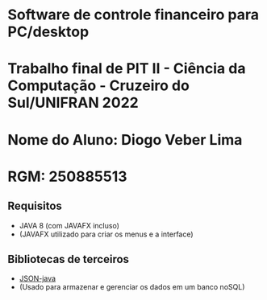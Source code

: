 # Software de controle financeiro para PC/desktop
# Trabalho final de PIT II - Ciência da Computação - Cruzeiro do Sul/UNIFRAN 2022
# Nome do Aluno: Diogo Veber Lima
# RGM: 250885513

## Requisitos

* JAVA 8 (com JAVAFX incluso)
* (JAVAFX utilizado para criar os menus e a interface)

## Bibliotecas de terceiros

* [JSON-java](https://github.com/stleary/JSON-java)
* (Usado para armazenar e gerenciar os dados em um banco noSQL)
